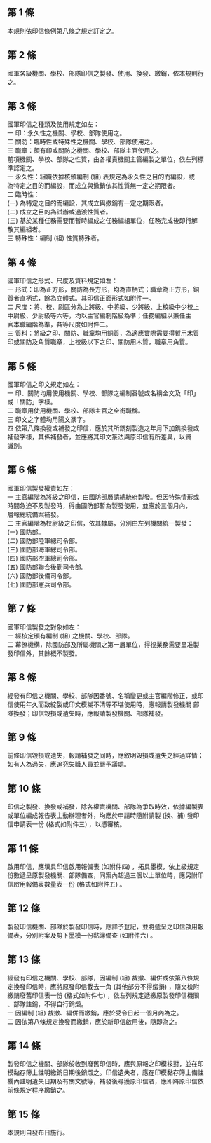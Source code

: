 第 1 條
-------
本規則依印信條例第八條之規定訂定之。

第 2 條
-------
國軍各級機關、學校、部隊印信之製發、使用、換發、繳銷，依本規則行  
之。

第 3 條
-------
國軍印信之種類及使用規定如左：  
一  印：永久性之機關、學校、部隊使用之。  
二  關防：臨時性或特殊性之機關、學校、部隊使用之。  
三  職章：領有印或關防之機關、學校、部隊主官使用之。  
前項機關、學校、部隊之性質，由各權責機關主管編製之單位，依左列標  
準認定之。  
一  永久性：組織依據核頒編制 (組) 表規定為永久性之目的而編設，或  
    為特定之目的而編設，而成立與撤銷依其性質無一定之期限者。  
二  臨時性：  
 (一) 為特定之目的而編設，其成立與撤銷有一定之期限者。  
 (二) 成立之目的為試辦或過渡性質者。  
 (三) 基於某種任務需要而暫時編成之任務編組單位，任務完成後即行解  
      散其編組者。  
三  特殊性：編制 (組) 性質特殊者。

第 4 條
-------
國軍印信之形式、尺度及質料規定如左：  
一  形式：印為正方形，關防為長方形，均為直柄式；職章為正方形，銅  
    質者直柄式，餘為立體式。其印信正面形式如附件一。  
二  尺度：將、校、尉區分為上將級、中將級、少將級、上校級中少校上  
    中尉級、少尉級等六等，均以主官編制階級為準；任務編組以兼任主  
    官本職編階為準，各等尺度如附件二。  
三  質料：將級之印、關防、職章均用銅質，為適應實際需要得暫用木質  
    印或關防及角質職章，上校級以下之印、關防用木質，職章用角質。

第 5 條
-------
國軍印信之印文規定如左：  
一  印、關防均用使用機關、學校、部隊之編制番號或名稱全文及「印」  
    或「關防」字樣。  
二  職章用使用機關、學校、部隊主官之全銜職稱。  
三  印文之字體均用陽文篆字。  
四  依第八條換發或補發之印信，應於其所鐫刻製造之年月下加鐫換發或  
    補發字樣，其係補發者，並應將其印文篆法與原印信有所差異，以資  
    識別。

第 6 條
-------
國軍印信製發權責如左：  
一  主官編階為將級之印信，由國防部層請總統府製發。但因特殊情形或  
    時間急迫不及製發時，得由國防部暫為製發使用，並應於三個月內，  
    層報總統備案補發。  
二  主官編階為校尉級之印信，依其隸屬，分別由左列機關統一製發：  
 (一) 國防部。  
 (二) 國防部陸軍總司令部。  
 (三) 國防部海軍總司令部。  
 (四) 國防部空軍總司令部。  
 (五) 國防部聯合後勤司令部。  
 (六) 國防部後備司令部。  
 (七) 國防部憲兵司令部。

第 7 條
-------
國軍印信製發之對象如左：  
一  經核定頒有編制 (組) 之機關、學校、部隊。  
二  幕僚機構，除國防部及所屬機關之第一層單位，得視業務需要呈准製  
    發印信外，其餘概不製發。

第 8 條
-------
經發有印信之機關、學校、部隊因番號、名稱變更或主官編階修正，或印  
信使用年久而致綻裂或印文模糊不清等不堪使用時，應報請製發機關  部  
隊換發；印信毀損或遺失時，應報請製發機關、部隊補發。

第 9 條
-------
前條印信毀損或遺失，報請補發之同時，應敘明毀損或遺失之經過詳情；  
如有人為過失，應追究失職人員並嚴予議處。

第 10 條
--------
印信之製發、換發或補發，除各權責機關、部隊為爭取時效，依據編製表  
或單位編成報告表主動辦理者外，均應於申請時隨附請製 (換、補) 發印  
信申請表一份 (格式如附件三) ，以憑審核。

第 11 條
--------
啟用印信，應填具印信啟用報備表 (如附件四) ，拓具墨模，依上級規定  
份數遞呈原製發機關、部隊備查，同案內超過三個以上單位時，應另附印  
信啟用報備表數量表一份 (格式如附件五) 。

第 12 條
--------
製發印信機關、部隊於製發印信時，應詳予登記，並將遞呈之印信啟用報  
備表，分別附案及剪下墨模一份黏簿備查 (如附件六) 。

第 13 條
--------
經發有印信之機關、學校、部隊，因編制 (組) 裁撤、編併或依第八條規  
定換發印信時，應將原發印信截去一角 (其他部分不得燬損) ，隨文檢附  
繳銷廢舊印信表一份 (格式如附件七) ，依左列規定遞繳原製發印信機關  
、部隊註銷，不得自行銷燬。  
一  因編制 (組) 裁撤、編併而繳銷，應於受令日起一個月內為之。  
二  因依第八條規定換發而繳銷，應於新印信啟用後，隨即為之。

第 14 條
--------
製發印信之機關、部隊於收到廢舊印信時，應與原報之印模核對，並在印  
模黏存簿上註明繳銷日期後銷燬之。印信遺失者，應在印模黏存簿上備註  
欄內註明遺失日期及有關文號等，補發後尋獲原印信者，應即將原印信依  
前條規定程序繳銷之。

第 15 條
--------
本規則自發布日施行。

